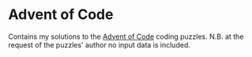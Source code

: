 Advent of Code
==============
Contains my solutions to the [Advent of Code](https://adventofcode.com/) coding puzzles. 
N.B. at the request of the puzzles' author no input data is included.
